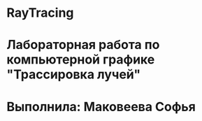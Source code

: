 # RayTracing
# Лабораторная работа по компьютерной графике "Трассировка лучей"
# Выполнила: Маковеева Софья
